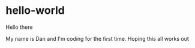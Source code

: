 # hello-world

Hello there

My name is Dan and I'm coding for the first time. 
Hoping this all works out
